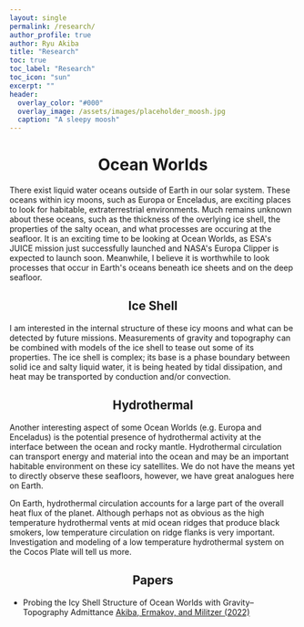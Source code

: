 ```yaml
---
layout: single 
permalink: /research/
author_profile: true
author: Ryu Akiba
title: "Research"
toc: true
toc_label: "Research"
toc_icon: "sun"
excerpt: ""
header:
  overlay_color: "#000"
  overlay_image: /assets/images/placeholder_moosh.jpg
  caption: "A sleepy moosh"
---
```


# <center>Ocean Worlds</center>

<p align="justify">

There exist liquid water oceans outside of Earth in our solar system. These oceans within icy moons, such as Europa or Enceladus, are exciting places to look for habitable, extraterrestrial environments. Much remains unknown about these oceans, such as the thickness of the overlying ice shell, the properties of the salty ocean, and what processes are occuring at the seafloor. It is an exciting time to be looking at Ocean Worlds, as ESA's JUICE mission just successfully launched and NASA's Europa Clipper is expected to launch soon. Meanwhile, I believe it is worthwhile to look processes that occur in Earth's oceans beneath ice sheets and on the deep seafloor. 

</p>

## <center>Ice Shell</center>

<p align='justify'> 

I am interested in the internal structure of these icy moons and what can be detected by future missions. Measurements of gravity and topography can be combined with models of the ice shell to tease out some of its properties. The ice shell is complex; its base is a phase boundary between solid ice and salty liquid water, it is being heated by tidal dissipation, and heat may be transported by conduction and/or convection. 

</p>

## <center>Hydrothermal</center>

<p align='justify'> 

Another interesting aspect of some Ocean Worlds (e.g. Europa and Enceladus) is the potential presence of hydrothermal activity at the interface between the ocean and rocky mantle. Hydrothermal circulation can transport energy and material into the ocean and may be an important habitable environment on these icy satellites. We do not have the means yet to directly observe these seafloors, however, we have great analogues here on Earth. 

On Earth, hydrothermal circulation accounts for a large part of the overall heat flux of the planet. Although perhaps not as obvious as the high temperature hydrothermal vents at mid ocean ridges that produce black smokers, low temperature circulation on ridge flanks is very important. Investigation and modeling of a low temperature hydrothermal system on the Cocos Plate will tell us more. 
</p>

## <center>Papers</center>

<p align="justify">

<ul>

<li>Probing the Icy Shell Structure of Ocean Worlds with Gravity–Topography Admittance <a
href="https://doi.org/10.3847/PSJ/ac4d2b">Akiba, Ermakov, and Militzer (2022) </a> </li>


</ul>
</p>

